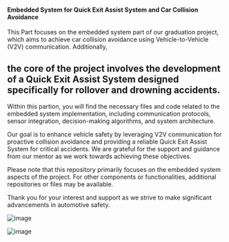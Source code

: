 #### Embedded System for Quick Exit Assist System and Car Collision Avoidance

This Part focuses on the embedded system part of our graduation project, which aims to achieve car collision avoidance using Vehicle-to-Vehicle (V2V) communication. Additionally,
## the core of the project involves the development of a Quick Exit Assist System designed specifically for rollover and drowning accidents.

Within this partion, you will find the necessary files and code related to the embedded system implementation, including communication protocols, sensor integration, decision-making algorithms, and system architecture.

Our goal is to enhance vehicle safety by leveraging V2V communication for proactive collision avoidance and providing a reliable Quick Exit Assist System for critical accidents. We are grateful for the support and guidance from our mentor as we work towards achieving these objectives.

Please note that this repository primarily focuses on the embedded system aspects of the project. For other components or functionalities, additional repositories or files may be available.

Thank you for your interest and support as we strive to make significant advancements in automotive safety.


![image](https://github.com/mohamedashraf56/GP-ADAS-Using-Embedded-Linux/assets/110823285/3309d10a-6c85-43ec-a889-8daea62b6d2b)

![image](https://github.com/mohamedashraf56/GP-ADAS-Using-Embedded-Linux/assets/110823285/21239a8f-cc77-4981-ab34-4d5bdecfa78a)

